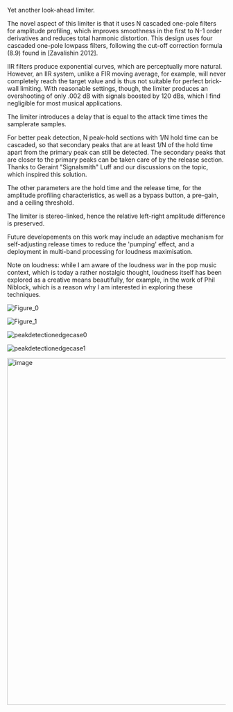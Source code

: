 Yet another look-ahead limiter. 

The novel aspect of this limiter is that it
uses N cascaded one-pole filters for amplitude profiling, which improves
smoothness in the first to N-1 order derivatives and reduces total 
harmonic distortion. This design uses four cascaded one-pole lowpass filters, 
following the cut-off correction formula (8.9) found in [Zavalishin 2012].

IIR filters produce exponential curves, which are perceptually more natural.
However, an IIR system, unlike a FIR moving average, for example, will never
completely reach the target value and is thus not suitable for perfect 
brick-wall limiting. With reasonable settings, though, the limiter
produces an overshooting of only .002 dB with signals boosted by 120 dBs,
which I find negligible for most musical applications.

The limiter introduces a delay that is equal to the attack time times 
the samplerate samples.

For better peak detection, N peak-hold sections with 1/N hold time can be 
cascaded, so that secondary peaks that are at least 1/N of the hold time
apart from the primary peak can still be detected. The secondary peaks
that are closer to the primary peaks can be taken care of by the release
section. Thanks to Geraint "Signalsmith" Luff and our discussions on the 
topic, which inspired this solution.

The other parameters are the hold time and the release time, for the
amplitude profiling characteristics, as well as a bypass button, a pre-gain,
and a ceiling threshold.

The limiter is stereo-linked, hence the relative left-right amplitude
difference is preserved.

Future developements on this work may include an adaptive mechanism for
self-adjusting release times to reduce the 'pumping' effect, and a deployment
in multi-band processing for loudness maximisation.

Note on loudness: while I am aware of the loudness war in the pop music
context, which is today a rather nostalgic thought, loudness itself has been
explored as a creative means beautifully, for example, in the work of
Phil Niblock, which is a reason why I am interested in exploring these
techniques.

 ![Figure_0](https://user-images.githubusercontent.com/30258280/153643622-e3e698c0-cd32-4c5a-96f5-74e3ef4928ca.png)
 
 ![Figure_1](https://user-images.githubusercontent.com/30258280/153643639-85be6520-9a9b-4788-b1be-6ee7819313fd.png)
 
 ![peakdetectionedgecase0](https://user-images.githubusercontent.com/30258280/153750561-a6b7ce92-aaf1-4927-86d5-9d130abbacbe.png)

 ![peakdetectionedgecase1](https://user-images.githubusercontent.com/30258280/153750565-11f07762-309d-4ea3-9593-a1a2fd97ec58.png)
 
 <img width="800" alt="image" src="https://user-images.githubusercontent.com/30258280/153645236-b0ab2bcd-e3f0-4a3a-adfe-a73ed52a737b.png">



